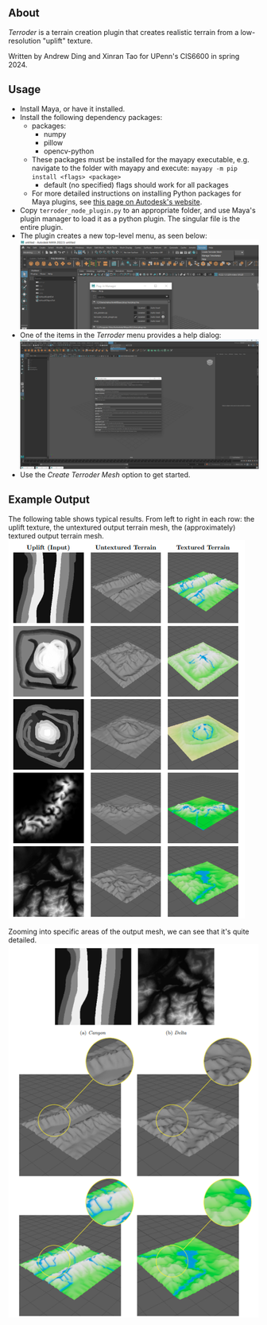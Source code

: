 ## About
_Terroder_ is a terrain creation plugin that creates realistic terrain from a low-resolution "uplift" texture.

Written by Andrew Ding and Xinran Tao for UPenn's CIS6600 in spring 2024.

## Usage
- Install Maya, or have it installed.
- Install the following dependency packages:
    - packages: 
        - numpy
        - pillow
        - opencv-python
    - These packages must be installed for the mayapy executable, e.g. navigate to the folder with mayapy and execute: ```mayapy -m pip install <flags> <package>```
        - default (no specified) flags should work for all packages
    - For more detailed instructions on installing Python packages for Maya plugins, see [this page on Autodesk's website](https://help.autodesk.com/view/MAYAUL/2024/ENU/?guid=GUID-72A245EC-CDB4-46AB-BEE0-4BBBF9791627).
- Copy ```terroder_node_plugin.py``` to an appropriate folder, and use Maya's plugin manager to load it as a python plugin. The singular file is the entire plugin.
- The plugin creates a new top-level menu, as seen below:
![](readme_images/top_level_menu.png)
- One of the items in the _Terroder_ menu provides a help dialog:
![](readme_images/help_menu.png)
- Use the _Create_ _Terroder_ _Mesh_ option to get started.

## Example Output
The following table shows typical results. From left to right in each row: the uplift texture, the untextured output terrain mesh, the (approximately) textured output terrain mesh.
![](readme_images/output_table.png)

Zooming into specific areas of the output mesh, we can see that it's quite detailed.
![](readme_images/output_highlight.png)
